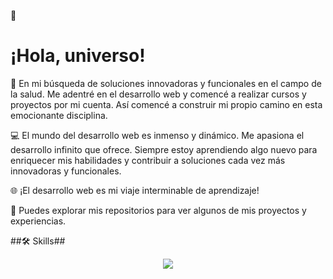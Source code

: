 
👋 <h1>¡Hola, universo!</h1>

🚀 En mi búsqueda de soluciones innovadoras y funcionales en el campo de la salud. Me adentré en el desarrollo web y comencé a realizar cursos y proyectos por mi cuenta. Así comencé a construir mi propio camino en esta emocionante disciplina.

💻 El mundo del desarrollo web es inmenso y dinámico. Me apasiona el desarrollo infinito que ofrece. Siempre estoy aprendiendo algo nuevo para enriquecer mis habilidades y contribuir a soluciones cada vez más innovadoras y funcionales. 

🌐 ¡El desarrollo web es mi viaje interminable de aprendizaje! 

💫 Puedes explorar mis repositorios para ver algunos de mis proyectos y experiencias. 

##🛠️ Skills##

<p align="center">
  <a href="https://skillicons.dev">
    <img src="https://skillicons.dev/icons?i=git,kubernetes,docker,c,vim" />
  </a>
</p>
